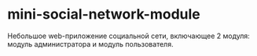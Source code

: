 # mini-social-network-module
Небольшое web-приложение социальной сети, включающее 2 модуля: модуль администратора и модуль пользователя. 
